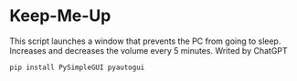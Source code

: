 # Keep-Me-Up
This script launches a window that prevents the PC from going to sleep. Increases and decreases the volume every 5 minutes. Writed by ChatGPT


```
pip install PySimpleGUI pyautogui
```
